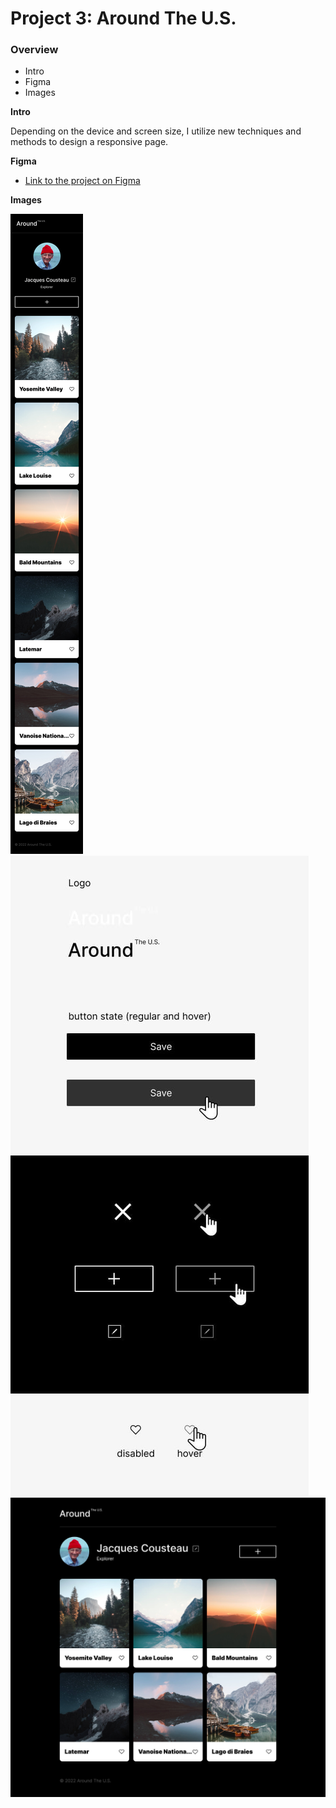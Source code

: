 # Project 3: Around The U.S.

### Overview

- Intro
- Figma
- Images

**Intro**

Depending on the device and screen size, I utilize new techniques and methods to design a responsive page.

**Figma**

- [Link to the project on Figma](https://www.figma.com/file/ii4xxsJ0ghevUOcssTlHZv/Sprint-3%3A-Around-the-US?node-id=0%3A1)

**Images**

![Mobile](MOBILE.jpg) ![UI](<UI KIT.jpg>) ![Main page](<MAIN PAGE.jpg>)
